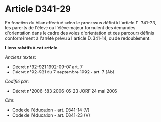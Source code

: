 # Article D341-29

En fonction du bilan effectué selon le processus défini à l'article D. 341-23, les parents de l'élève ou l'élève majeur
formulent des demandes d'orientation dans le cadre des voies d'orientation et des parcours définis conformément à l'arrêté
prévu à l'article D. 341-14, ou de redoublement.

**Liens relatifs à cet article**

_Anciens textes_:

  - Décret n°92-921 1992-09-07 art. 7
  - Décret n°92-921 du 7 septembre 1992 - art. 7 (Ab)

_Codifié par_:

  - Décret n°2006-583 2006-05-23 JORF 24 mai 2006

_Cite_:

  - Code de l'éducation - art. D341-14 (V)
  - Code de l'éducation - art. D341-23 (V)
